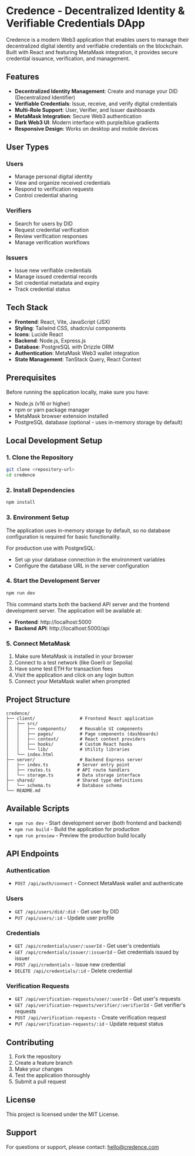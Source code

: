 # Credence - Decentralized Identity & Verifiable Credentials DApp

Credence is a modern Web3 application that enables users to manage their decentralized digital identity and verifiable credentials on the blockchain. Built with React and featuring MetaMask integration, it provides secure credential issuance, verification, and management.

## Features

- **Decentralized Identity Management**: Create and manage your DID (Decentralized Identifier)
- **Verifiable Credentials**: Issue, receive, and verify digital credentials
- **Multi-Role Support**: User, Verifier, and Issuer dashboards
- **MetaMask Integration**: Secure Web3 authentication
- **Dark Web3 UI**: Modern interface with purple/blue gradients
- **Responsive Design**: Works on desktop and mobile devices

## User Types

### Users
- Manage personal digital identity
- View and organize received credentials
- Respond to verification requests
- Control credential sharing

### Verifiers
- Search for users by DID
- Request credential verification
- Review verification responses
- Manage verification workflows

### Issuers
- Issue new verifiable credentials
- Manage issued credential records
- Set credential metadata and expiry
- Track credential status

## Tech Stack

- **Frontend**: React, Vite, JavaScript (JSX)
- **Styling**: Tailwind CSS, shadcn/ui components
- **Icons**: Lucide React
- **Backend**: Node.js, Express.js
- **Database**: PostgreSQL with Drizzle ORM
- **Authentication**: MetaMask Web3 wallet integration
- **State Management**: TanStack Query, React Context

## Prerequisites

Before running the application locally, make sure you have:

- Node.js (v16 or higher)
- npm or yarn package manager
- MetaMask browser extension installed
- PostgreSQL database (optional - uses in-memory storage by default)

## Local Development Setup

### 1. Clone the Repository

```bash
git clone <repository-url>
cd credence
```

### 2. Install Dependencies

```bash
npm install
```

### 3. Environment Setup

The application uses in-memory storage by default, so no database configuration is required for basic functionality.

For production use with PostgreSQL:
- Set up your database connection in the environment variables
- Configure the database URL in the server configuration

### 4. Start the Development Server

```bash
npm run dev
```

This command starts both the backend API server and the frontend development server. The application will be available at:

- **Frontend**: http://localhost:5000
- **Backend API**: http://localhost:5000/api

### 5. Connect MetaMask

1. Make sure MetaMask is installed in your browser
2. Connect to a test network (like Goerli or Sepolia)
3. Have some test ETH for transaction fees
4. Visit the application and click on any login button
5. Connect your MetaMask wallet when prompted

## Project Structure

```
credence/
├── client/                 # Frontend React application
│   ├── src/
│   │   ├── components/     # Reusable UI components
│   │   ├── pages/          # Page components (dashboards)
│   │   ├── context/        # React context providers
│   │   ├── hooks/          # Custom React hooks
│   │   └── lib/            # Utility libraries
│   └── index.html
├── server/                 # Backend Express server
│   ├── index.ts           # Server entry point
│   ├── routes.ts          # API route handlers
│   └── storage.ts         # Data storage interface
├── shared/                # Shared type definitions
│   └── schema.ts          # Database schema
└── README.md
```

## Available Scripts

- `npm run dev` - Start development server (both frontend and backend)
- `npm run build` - Build the application for production
- `npm run preview` - Preview the production build locally

## API Endpoints

### Authentication
- `POST /api/auth/connect` - Connect MetaMask wallet and authenticate

### Users
- `GET /api/users/did/:did` - Get user by DID
- `PUT /api/users/:id` - Update user profile

### Credentials
- `GET /api/credentials/user/:userId` - Get user's credentials
- `GET /api/credentials/issuer/:issuerId` - Get credentials issued by issuer
- `POST /api/credentials` - Issue new credential
- `DELETE /api/credentials/:id` - Delete credential

### Verification Requests
- `GET /api/verification-requests/user/:userId` - Get user's requests
- `GET /api/verification-requests/verifier/:verifierId` - Get verifier's requests
- `POST /api/verification-requests` - Create verification request
- `PUT /api/verification-requests/:id` - Update request status

## Contributing

1. Fork the repository
2. Create a feature branch
3. Make your changes
4. Test the application thoroughly
5. Submit a pull request

## License

This project is licensed under the MIT License.

## Support

For questions or support, please contact: hello@credence.com